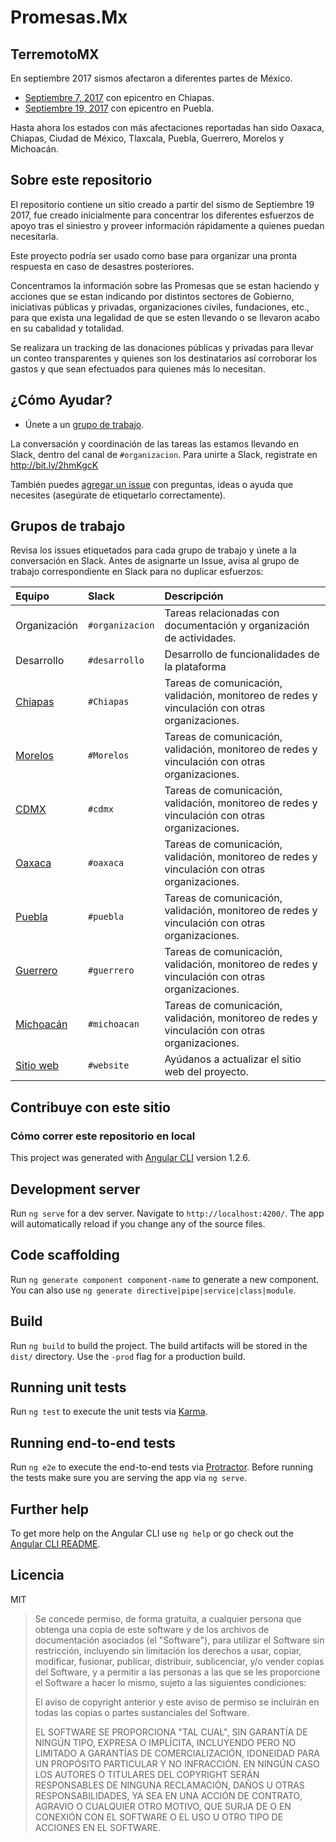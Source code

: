 # Promesas.Mx

## TerremotoMX

En septiembre 2017 sismos afectaron a diferentes partes de México.

* [Septiembre 7, 2017](https://es.wikipedia.org/wiki/Terremoto_del_sureste_de_M%C3%A9xico_de_2017) con epicentro en Chiapas.
* [Septiembre 19, 2017](https://es.wikipedia.org/wiki/Terremoto_de_Puebla_de_2017) con epicentro en Puebla.

Hasta ahora los estados con más afectaciones reportadas han sido Oaxaca,
Chiapas, Ciudad de México, Tlaxcala, Puebla, Guerrero, Morelos y Michoacán.

## Sobre este repositorio

El repositorio contiene un sitio creado a partir del sismo de Septiembre 19
2017, fue creado inicialmente para concentrar los diferentes esfuerzos de apoyo
tras el siniestro y proveer información rápidamente a quienes puedan
necesitarla.

Este proyecto podría ser usado como base para organizar una pronta respuesta en
caso de desastres posteriores.

Concentramos la información sobre las Promesas que se estan haciendo y 
acciones que se estan indicando por distintos sectores de Gobierno, iniciativas 
públicas y privadas, organizaciones civiles, fundaciones, etc., para que exista
una legalidad de que se esten llevando o se llevaron acabo en su cabalidad y totalidad.

Se realizara un tracking de las donaciones públicas y privadas para llevar un conteo transparentes y quienes son los destinatarios
así corroborar los gastos y que sean efectuados para quienes más lo necesitan.


## ¿Cómo Ayudar?

* Únete a un [grupo de trabajo](https://github.com/jorandradefig/Promesas).

La conversación y coordinación de las tareas las estamos llevando en Slack, dentro del canal de `#organizacion`. Para unirte a Slack, registrate en http://bit.ly/2hmKgcK 

También puedes [agregar un issue](https://github.com/jorandradefig/Promesas/issues) con preguntas, ideas o ayuda que necesites (asegúrate de etiquetarlo correctamente).

## Grupos de trabajo

Revisa los issues etiquetados para cada grupo de trabajo y únete a la conversación en Slack. Antes de asignarte un Issue, avisa al grupo de trabajo correspondiente en Slack para no duplicar esfuerzos:

| Equipo | Slack | Descripción |
| :--- | :--- | :--- |
| Organización | `#organizacion` | Tareas relacionadas con documentación y organización de actividades. |
| Desarrollo | `#desarrollo` | Desarrollo de funcionalidades de la plataforma |
| [Chiapas](https://github.com/jorandradefig/promesas/issues/1) | `#Chiapas` | Tareas de comunicación, validación,  monitoreo de redes y vinculación con otras organizaciones. |
| [Morelos](https://github.com/jorandradefig/promesas/issues/8) | `#Morelos` | Tareas de comunicación, validación, monitoreo de redes y vinculación con otras organizaciones.|
| [CDMX](https://github.com/jorandradefig/promesas/issues/5) | `#cdmx` | Tareas de comunicación, validación, monitoreo de redes y vinculación con otras organizaciones.|
| [Oaxaca](https://github.com/jorandradefig/promesas/issues/4) | `#oaxaca` | Tareas de comunicación, validación, monitoreo de redes y vinculación con otras organizaciones. |
| [Puebla](https://github.com/jorandradefig/promesas/issues/7) | `#puebla` | Tareas de comunicación, validación, monitoreo de redes y vinculación con otras organizaciones. |
| [Guerrero](https://github.com/jorandradefig/promesas/issues/3) | `#guerrero` | Tareas de comunicación, validación, monitoreo de redes y vinculación con otras organizaciones. |
| [Michoacán](https://github.com/jorandradefig/promesas/issues/6) | `#michoacan` | Tareas de comunicación, validación, monitoreo de redes y vinculación con otras organizaciones.|
| [Sitio web](https://github.com/jorandradefig/promesas/issues/9) | `#website` | Ayúdanos a actualizar el sitio web del proyecto. |

## Contribuye con este sitio

### Cómo correr este repositorio en local

This project was generated with [Angular CLI](https://github.com/angular/angular-cli) version 1.2.6.

## Development server

Run `ng serve` for a dev server. Navigate to `http://localhost:4200/`. The app will automatically reload if you change any of the source files.

## Code scaffolding

Run `ng generate component component-name` to generate a new component. You can also use `ng generate directive|pipe|service|class|module`.

## Build

Run `ng build` to build the project. The build artifacts will be stored in the `dist/` directory. Use the `-prod` flag for a production build.

## Running unit tests

Run `ng test` to execute the unit tests via [Karma](https://karma-runner.github.io).

## Running end-to-end tests

Run `ng e2e` to execute the end-to-end tests via [Protractor](http://www.protractortest.org/).
Before running the tests make sure you are serving the app via `ng serve`.

## Further help

To get more help on the Angular CLI use `ng help` or go check out the [Angular CLI README](https://github.com/angular/angular-cli/blob/master/README.md).


## Licencia

MIT

> Se concede permiso, de forma gratuita, a cualquier persona que obtenga una
> copia de este software y de los archivos de documentación asociados (el
> "Software"), para utilizar el Software sin restricción, incluyendo sin
> limitación los derechos a usar, copiar, modificar, fusionar, publicar,
> distribuir, sublicenciar, y/o vender copias del Software, y a permitir a las
> personas a las que se les proporcione el Software a hacer lo mismo, sujeto a
> las siguientes condiciones:
>
> El aviso de copyright anterior y este aviso de permiso se incluirán en todas
> las copias o partes sustanciales del Software.
>
> EL SOFTWARE SE PROPORCIONA "TAL CUAL", SIN GARANTÍA DE NINGÚN TIPO, EXPRESA O
> IMPLÍCITA, INCLUYENDO PERO NO LIMITADO A GARANTÍAS DE COMERCIALIZACIÓN,
> IDONEIDAD PARA UN PROPÓSITO PARTICULAR Y NO INFRACCIÓN. EN NINGÚN CASO LOS
> AUTORES O TITULARES DEL COPYRIGHT SERÁN RESPONSABLES DE NINGUNA RECLAMACIÓN,
> DAÑOS U OTRAS RESPONSABILIDADES, YA SEA EN UNA ACCIÓN DE CONTRATO, AGRAVIO O
> CUALQUIER OTRO MOTIVO, QUE SURJA DE O EN CONEXIÓN CON EL SOFTWARE O EL USO U
> OTRO TIPO DE ACCIONES EN EL SOFTWARE.


